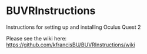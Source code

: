 # BUVRInstructions
Instructions for setting up and installing Oculus Quest 2

Please see the wiki here:
https://github.com/kfrancisBU/BUVRInstructions/wiki
